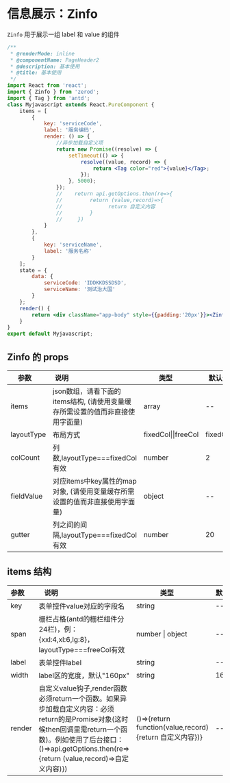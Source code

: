<!-- @routePath: /component-doc/Zinfo-doc -->
# 信息展示：Zinfo

`Zinfo` 用于展示一组 label 和 value 的组件

```jsx
/**
 * @renderMode: inline
 * @componentName: PageHeader2
 * @description: 基本使用
 * @title: 基本使用
 */
import React from 'react';
import { Zinfo } from 'zerod';
import { Tag } from 'antd';
class Myjavascript extends React.PureComponent {
    items = [
        {
            key: 'serviceCode',
            label: '服务编码',
            render: () => {
                //异步加载自定义项
                return new Promise((resolve) => {
                    setTimeout(() => {
                        resolve((value, record) => {
                            return <Tag color="red">{value}</Tag>;
                        });
                    }, 5000);
                });
                //    return api.getOptions.then(re=>{
                //         return (value,record)=>{
                //               return 自定义内容
                //         }
                //     })
            }
        },
        {
            key: 'serviceName',
            label: '服务名称'
        }
    ];
    state = {
        data: {
            serviceCode: 'IDDKKDSSDSD',
            serviceName: '测试治大国'
        }
    };
    render() {
        return <div className="app-body" style={{padding:'20px'}}><Zinfo items={this.items} fieldValue={this.state.data} /></div>;
    }
}
export default Myjavascript;
```

## Zinfo 的 props

| 参数            | 说明                                                                                 | 类型                                                  | 默认值     |
| --------------- | ------------------------------------------------------------------------------------ | -------------------------------------------- | ---------- |
| items           | json数组，请看下面的items结构, (请使用变量缓存所需设置的值而非直接使用字面量)            | array           | --         |
| layoutType      | 布局方式                                                                          | fixedCol\|\|freeCol | fixedCol   |
| colCount        | 列数,layoutType===fixedCol有效                                                        | number          | 2          |
| fieldValue      | 对应items中key属性的map对象, (请使用变量缓存所需设置的值而非直接使用字面量)              | object          | --         |
| gutter          | 列之间的间隔,layoutType===fixedCol有效                                                | number          | 20         |

<div class="z-doc-titles"></div>

## items 结构

| 参数            | 说明                                                                                 | 类型                                                  | 默认值     |
| --------------- | ------------------------------------------------------------------------------------ | -------------------------------------------- | ---------- |
| key             | 表单控件value对应的字段名                                                             | string          | --         |
| span            | 栅栏占格(antd的栅栏组件分24栏)，例：{xxl:4,xl:6,lg:8}，layoutType===freeCol有效       | number \| object | --         |
| label           | 表单控件label                                                                        | string          | --         |
| width           | label区的宽度，默认"160px"                                                            | string          | 160px      |
| <i class="zero-icon zerod-shengchangzhouqi"></i> render | 自定义value钩子,render函数必须return一个函数。如果异步加载自定义内容：必须return的是Promise对象(这时候then回调里需return一个函数)。例如使用了后台接口：()=>api.getOptions.then(re=>{return <i class="zero-icon zerod-shengchangzhouqi"></i>  (value,record)=>自定义内容)}) | ()=>{return function(value,record){return 自定义内容})}   | --         |
